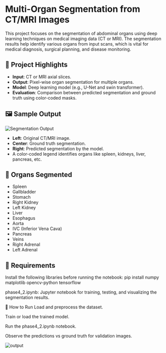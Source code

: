 # Multi-Organ Segmentation from CT/MRI Images

This project focuses on the segmentation of abdominal organs using deep learning techniques on medical imaging data (CT or MRI). The segmentation results help identify various organs from input scans, which is vital for medical diagnosis, surgical planning, and disease monitoring.

## 📌 Project Highlights

- **Input**: CT or MRI axial slices.
- **Output**: Pixel-wise organ segmentation for multiple organs.
- **Model**: Deep learning model (e.g., U-Net and swin transformer).
- **Evaluation**: Comparison between predicted segmentation and ground truth using color-coded masks.

## 🖼️ Sample Output

![Segmentation Output](output.png)

- **Left**: Original CT/MRI image.
- **Center**: Ground truth segmentation.
- **Right**: Predicted segmentation by the model.
- A color-coded legend identifies organs like spleen, kidneys, liver, pancreas, etc.

## 🧠 Organs Segmented

- Spleen
- Gallbladder
- Stomach
- Right Kidney
- Left Kidney
- Liver
- Esophagus
- Aorta
- IVC (Inferior Vena Cava)
- Pancreas
- Veins
- Right Adrenal
- Left Adrenal

## 🧪 Requirements

Install the following libraries before running the notebook:
pip install numpy matplotlib opencv-python tensorflow

phase4_2.ipynb: Jupyter notebook for training, testing, and visualizing the segmentation results.

🚀 How to Run
Load and preprocess the dataset.

Train or load the trained model.

Run the phase4_2.ipynb notebook.

Observe the predictions vs ground truth for validation images.

![output](https://github.com/user-attachments/assets/eb53bd8c-8ccb-49c9-b0e4-30d9ddeb3242)
